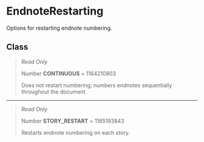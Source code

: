 # EndnoteRestarting
Options for restarting endnote numbering.

## Class
> *Read Only* 
> 
> Number **CONTINUOUS** = 1164210803
> 
> Does not restart numbering; numbers endnotes sequentially throughout the document.
*** 
> *Read Only* 
> 
> Number **STORY_RESTART** = 1165193843
> 
> Restarts endnote numbering on each story.

